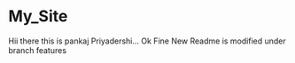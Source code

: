 # My_Site
Hii there this is pankaj Priyadershi...
Ok Fine
New Readme is modified under branch features
